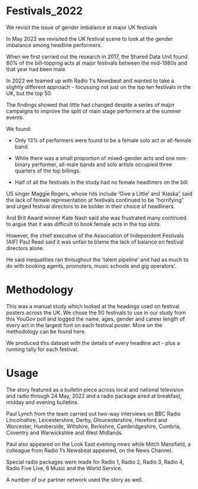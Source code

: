 # Festivals_2022
We revisit the issue of gender imbalance at major UK festivals

In May 2022 we revisited the UK festival scene to look at the gender imbalance among headline performers.

When we first carried out the research in 2017, the Shared Data Unit found 80% of the bill-topping acts at major festivals between the mid-1980s and that year had been male.

In 2022 we teamed up with Radio 1's Newsbeat and wanted to take a slightly different approach - focussing not just on the top ten festivals in the UK, but the top 50.

The findings showed that little had changed despite a series of major campaigns to improve the split of main stage performers at the summer events.

We found:

- Only 13% of performers were found to be a female solo act or all-female band. 

- While there was a small proportion of mixed-gender acts and one non-binary performer, all-male bands and solo artists occupied three quarters of the top billings.

- Half of all the festivals in the study had no female headliners on the bill.

US singer Maggie Rogers, whose hits include ‘Give a Little’ and ‘Alaska’, said the lack of female representation at festivals continued to be “horrifying” and urged festival directors to be bolder in their choice of headliners.

And Brit Award winner Kate Nash said she was frustrated many continued to argue that it was difficult to book female acts in the top slots.

However, the chief executive of the Association of Independent Festivals (AIF) Paul Reed said it was unfair to blame the lack of balance on festival directors alone.

He said inequalities ran throughout the ‘talent pipeline’ and had as much to do with booking agents, promoters, music schools and gig operators’.

# Methodology

This was a manual study which looked at the headings used on festival posters across the UK. We chose the 50 festivals to use in our study from this YouGov poll and logged the name, ages, gender and career length of every act in the largest font on each festival poster. More on the methodology can be found here. 

We produced this dataset with the details of every headline act - plus a running tally for each festival. 

# Usage

The story featured as a bulletin piece across local and national television and radio through 24 May, 2022 and a radio package aired at breakfast, midday and evening bulletins.

Paul Lynch from the team carried out two-way interviews on BBC Radio Lincolnshire, Leicestershire, Derby, Gloucestershire, Hereford and Worcester, Humberside, Wiltshire, Berkshire, Cambridgeshire, Cumbria, Coventry and Warwickshire and West Midlands.

Paul also appeared on the Look East evening news while Mitch Mansfield, a colleague from Radio 1’s Newsbeat appeared, on the News Channel.

Special radio packages were made for Radio 1, Radio 2, Radio 3, Radio 4, Radio Five Live, 6 Music and the World Service.

A number of our partner network used the story as well.
